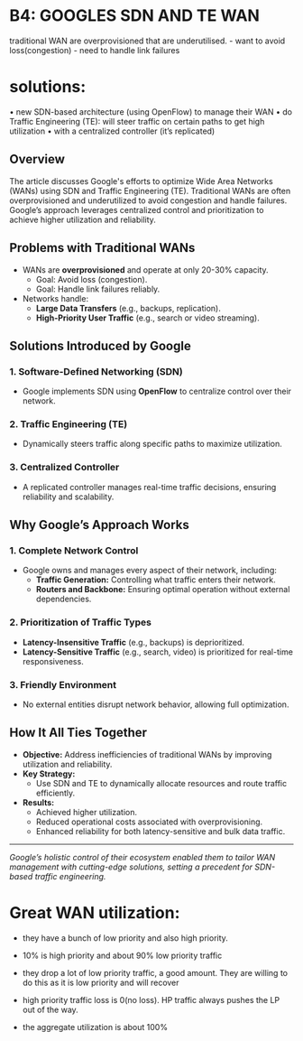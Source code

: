 # B4: GOOGLES SDN AND TE WAN
traditional WAN are overprovisioned that are underutilised.
    -   want to avoid loss(congestion)
    -   need to handle link failures

# solutions:
• new SDN-based architecture (using OpenFlow) to manage their WAN
• do Traffic Engineering (TE): will steer traffic on certain paths to get high utilization
• with a centralized controller (it’s replicated)


## Overview

The article discusses Google's efforts to optimize Wide Area Networks (WANs) using SDN and Traffic Engineering (TE). Traditional WANs are often overprovisioned and underutilized to avoid congestion and handle failures. Google’s approach leverages centralized control and prioritization to achieve higher utilization and reliability.

## Problems with Traditional WANs

- WANs are **overprovisioned** and operate at only 20-30% capacity.
  - Goal: Avoid loss (congestion).
  - Goal: Handle link failures reliably.
- Networks handle:
  - **Large Data Transfers** (e.g., backups, replication).
  - **High-Priority User Traffic** (e.g., search or video streaming).

## Solutions Introduced by Google

### 1. Software-Defined Networking (SDN)
- Google implements SDN using **OpenFlow** to centralize control over their network.

### 2. Traffic Engineering (TE)
- Dynamically steers traffic along specific paths to maximize utilization.

### 3. Centralized Controller
- A replicated controller manages real-time traffic decisions, ensuring reliability and scalability.

## Why Google’s Approach Works

### 1. Complete Network Control
- Google owns and manages every aspect of their network, including:
  - **Traffic Generation:** Controlling what traffic enters their network.
  - **Routers and Backbone:** Ensuring optimal operation without external dependencies.

### 2. Prioritization of Traffic Types
- **Latency-Insensitive Traffic** (e.g., backups) is deprioritized.
- **Latency-Sensitive Traffic** (e.g., search, video) is prioritized for real-time responsiveness.

### 3. Friendly Environment
- No external entities disrupt network behavior, allowing full optimization.

## How It All Ties Together

- **Objective:** Address inefficiencies of traditional WANs by improving utilization and reliability.
- **Key Strategy:**
  - Use SDN and TE to dynamically allocate resources and route traffic efficiently.
- **Results:**
  - Achieved higher utilization.
  - Reduced operational costs associated with overprovisioning.
  - Enhanced reliability for both latency-sensitive and bulk data traffic.

---

*Google’s holistic control of their ecosystem enabled them to tailor WAN management with cutting-edge solutions, setting a precedent for SDN-based traffic engineering.*

# Great WAN utilization:
- they have a bunch of low priority and also high priority.

- 10% is high priority and about 90% low priority traffic

- they drop a lot of low priority traffic, a good amount. They are willing to do this as it is low priority and will recover

- high priority traffic loss is 0(no loss). HP traffic always pushes the LP out of the way. 

- the aggregate utilization is about 100%
